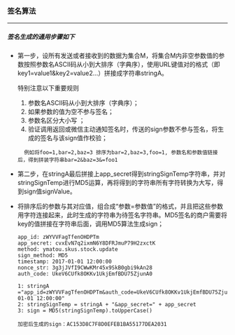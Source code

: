 ### 签名算法
---

##### 签名生成的通用步骤如下

  * 第一步，设所有发送或者接收到的数据为集合M，将集合M内非空参数值的参数按照参数名ASCII码从小到大排序（字典序），使用URL键值对的格式（即key1=value1&key2=value2…）拼接成字符串stringA。
    
    特别注意以下重要规则
    
     1. 参数名ASCII码从小到大排序（字典序）；
     2. 如果参数的值为空不参与签名；
     3. 参数名区分大小写 ；
     4. 验证调用返回或微信主动通知签名时，传送的sign参数不参与签名，将生成的签名与该sign值作校验；
     

    ```
      例如将foo=1,bar=2,baz=3 排序为bar=2,baz=3,foo=1, 参数名和参数值链接后，得到拼装字符串bar=2&baz=3&=foo1
    ```

  * 第二步，在stringA最后拼接上app_secret得到stringSignTemp字符串，并对stringSignTemp进行MD5运算，再将得到的字符串所有字符转换为大写，得到sign值signValue。
    
     
    
  * 将排序后的参数与其对应值，组合成“参数=参数值”的格式，并且把这些参数用字符连接起来，此时生成的字符串为待签名字符串。MD5签名的商户需要将key的值拼接在字符串后面，调用MD5算法生成sign；



    ```
    app_id: zWYVVFagTfenOHDPTm
    app_secret: cvxEvN7q2ixmN6Y8DFRJmuP79H2zxctK
    method: ymatou.skus.stock.update
    sign_method: MD5
    timestamp: 2017-01-01 12:00:00
    nonce_str: 3g3jJVfI9CWwKMr45x9SkB0gbi9kAn28
    auth_code: UkeV6CUfk8OKKv1UkjEmfBDU75ZjunA0
    
    1: stringA ="app_id=zWYVVFagTfenOHDPTm&auth_code=UkeV6CUfk8OKKv1UkjEmfBDU75ZjunA0&method=ymatou.skus.stock.update&nonce_str=3g3jJVfI9CWwKMr45x9SkB0gbi9kAn28&sign_method=MD5&timestamp=2017-01-01 12:00:00"
    2: stringSignTemp = stringA + "&app_secret=" + app_secret
    3: sign = MD5(stringSignTemp).toUpperCase()
    
    加密后生成的sign：AC153D8C7F8D0EFEB1BA55177DEA2031
    
    ```
    